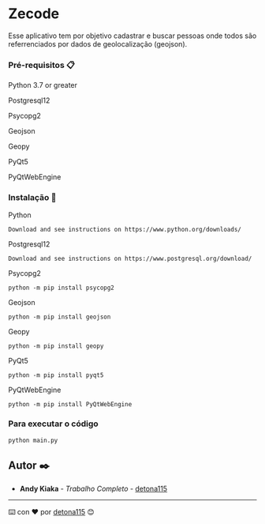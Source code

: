 # Zecode

Esse aplicativo tem por objetivo cadastrar e buscar pessoas onde todos são referrenciados por dados de geolocalização (geojson).

### Pré-requisitos 📋

Python 3.7 or greater

Postgresql12

Psycopg2

Geojson

Geopy

PyQt5

PyQtWebEngine
### Instalação 🔧

Python
```
Download and see instructions on https://www.python.org/downloads/
```

Postgresql12
```
Download and see instructions on https://www.postgresql.org/download/
```

Psycopg2
```
python -m pip install psycopg2
```

Geojson
```
python -m pip install geojson
```

Geopy 
```
python -m pip install geopy
```

PyQt5
```
python -m pip install pyqt5
```

PyQtWebEngine
```
python -m pip install PyQtWebEngine
```
### Para executar o código

```
python main.py
```

## Autor ✒️

* **Andy Kiaka** - *Trabalho Completo* - [detona115](https://github.com/detona115)

---
⌨️ con ❤️ por [detona115](https://github.com/detona115) 😊

